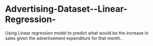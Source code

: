 # Advertising-Dataset--Linear-Regression-
Using Linear regression model to predict  what would be the  increase in sales given the advertisement expenditure for that month..
